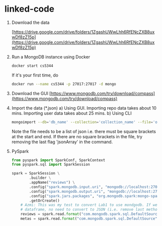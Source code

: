 # linked-code

1. Download the data

    [https://drive.google.com/drive/folders/1ZgashUWwLhh6RfENcZXB8uxwDf8zZ15p](https://drive.google.com/drive/folders/1ZgashUWwLhh6RfENcZXB8uxwDf8zZ15p)

2. Run a MongoDB instance using Docker

    ```bash
    docker start cs5344
    ```

    If it's your first time, do

    ```bash
    docker run --name cs5344 -p 27017:27017 -d mongo
    ```

3. Download the GUI [https://www.mongodb.com/try/download/compass](https://www.mongodb.com/try/download/compass)
4. Import the data (*.json)
a) Using GUI. Importing repo data takes about 10 mins. Importing user data takes about 25 mins.
b) Using CLI
    ```bash
    mongoimport --db='db_name' --collection='collection_name' --file='one_big_list.json' --jsonArray
    ```
    Note the file needs to be a list of json i.e. there must be square brackets at the start and end. If there are no square brackets in the file, try removing the last flag 'jsonArray' in the command.


5. PySpark

    ```python
    from pyspark import SparkConf, SparkContext
    from pyspark.sql import SparkSession

    spark = SparkSession \
            .builder \
            .appName("reviews") \
            .config("spark.mongodb.input.uri", "mongodb://localhost:27017/...") \
            .config("spark.mongodb.output.uri", "mongodb://localhost:27017/...") \
            .config("spark.jars.packages", "org.mongodb.spark:mongo-spark-connector_2.12:3.0.0") \
            .getOrCreate()
        # Azmi: This was my test to convert Lab1 to use mondgodb. If we are reading into spark
        # dataframe, no need to convert to JSON (i.e. remove last method).
        reviews = spark.read.format("com.mongodb.spark.sql.DefaultSource").load().toJSON()
        metas = spark.read.format("com.mongodb.spark.sql.DefaultSource").option("uri","mongodb://localhost:27017/lab1.reviews").load().toJSON()
    ```
